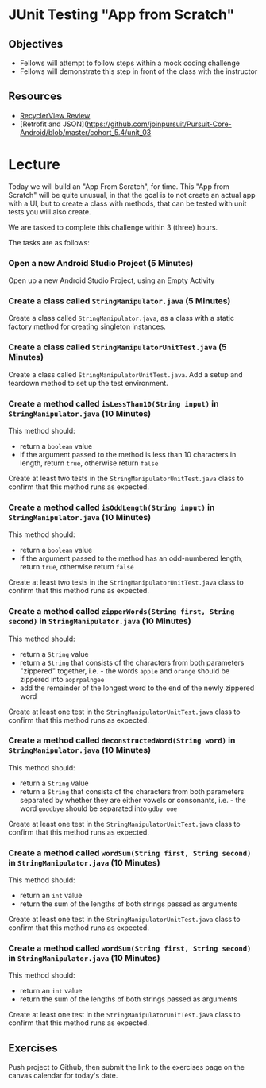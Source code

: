 # JUnit Testing "App from Scratch"

## Objectives
* Fellows will attempt to follow steps within a mock coding challenge
* Fellows will demonstrate this step in front of the class with the instructor

## Resources
* [RecyclerView Review](https://github.com/joinpursuit/Pursuit-Core-Android/blob/master/cohort_5.4/unit_02/02_20_recyclerview_review.md) 
* [Retrofit and JSON](https://github.com/joinpursuit/Pursuit-Core-Android/blob/master/cohort_5.4/unit_03

# Lecture

Today we will build an "App From Scratch", for time. This "App from Scratch" will be quite unusual, in that the goal is to not create an actual app with a UI, but to create a class with methods, that can be tested with unit tests you will also create.

We are tasked to complete this challenge within 3 (three) hours.

The tasks are as follows:

### Open a new Android Studio Project (5 Minutes)
Open up a new Android Studio Project, using an Empty Activity

### Create a class called `StringManipulator.java` (5 Minutes)
Create a class called `StringManipulator.java`, as a class with a static factory method for creating singleton instances.

### Create a class called `StringManipulatorUnitTest.java` (5 Minutes)
Create a class called `StringManipulatorUnitTest.java`. Add a setup and teardown method to set up the test environment.

### Create a method called `isLessThan10(String input)` in `StringManipulator.java` (10 Minutes)
This method should:
* return a `boolean` value
* if the argument passed to the method is less than 10 characters in length, return `true`, otherwise return `false`

Create at least two tests in the `StringManipulatorUnitTest.java` class to confirm that this method runs as expected.

### Create a method called `isOddLength(String input)` in `StringManipulator.java` (10 Minutes)
This method should:
* return a `boolean` value
* if the argument passed to the method has an odd-numbered length, return `true`, otherwise return `false`

Create at least two tests in the `StringManipulatorUnitTest.java` class to confirm that this method runs as expected.

### Create a method called `zipperWords(String first, String second)` in `StringManipulator.java` (10 Minutes)
This method should:
* return a `String` value
* return a `String` that consists of the characters from both parameters "zippered" together, i.e. - the words `apple` and `orange` should be zippered into `aoprpalngee`
* add the remainder of the longest word to the end of the newly zippered word

Create at least one test in the `StringManipulatorUnitTest.java` class to confirm that this method runs as expected.

### Create a method called `deconstructedWord(String word)` in `StringManipulator.java` (10 Minutes)
This method should:
* return a `String` value
* return a `String` that consists of the characters from both parameters separated by whether they are either vowels or consonants, i.e. - the word `goodbye` should be separated into `gdby ooe`

Create at least one test in the `StringManipulatorUnitTest.java` class to confirm that this method runs as expected.

### Create a method called `wordSum(String first, String second)` in `StringManipulator.java` (10 Minutes)
This method should:
* return an `int` value
* return the sum of the lengths of both strings passed as arguments

Create at least one test in the `StringManipulatorUnitTest.java` class to confirm that this method runs as expected.

### Create a method called `wordSum(String first, String second)` in `StringManipulator.java` (10 Minutes)
This method should:
* return an `int` value
* return the sum of the lengths of both strings passed as arguments

Create at least one test in the `StringManipulatorUnitTest.java` class to confirm that this method runs as expected.


## Exercises
Push project to Github, then submit the link to the exercises page on the canvas calendar for today's date.
